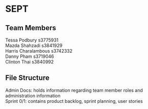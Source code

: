 # SEPT
## Team Members
Tessa Podbury s3775931 <br />
Mazda Shahzadi s3841929 <br />
Harris Charalambous s3742332 <br />
Danny Pham s3719046 <br />
Clinton Thai s3840992 <br />

## File Structure
Admin Docs: holds information regarding team member roles and administration information <br />
Sprint 0/1: contains product backlog, sprint planning, user stories <br />
